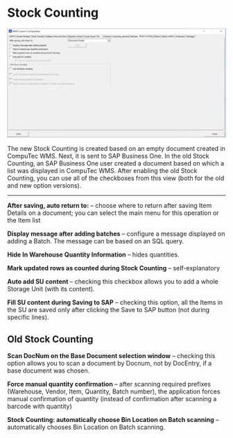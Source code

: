 # Stock Counting

![Stock Counting](./media/cc-stock-counting.webp)

The new Stock Counting is created based on an empty document created in CompuTec WMS. Next, it is sent to SAP Business One. In the old Stock Counting, an SAP Business One user created a document based on which a list was displayed in CompuTec WMS. After enabling the old Stock Counting, you can use all of the checkboxes from this view (both for the old and new option versions).

---

**After saving, auto return to:** – choose where to return after saving Item Details on a document; you can select the main menu for this operation or the Item list

**Display message after adding batches** – configure a message displayed on adding a Batch. The message can be based on an SQL query.

**Hide In Warehouse Quantity Information** – hides quantities.

**Mark updated rows as counted during Stock Counting** – self-explanatory

**Auto add SU content** – checking this checkbox allows you to add a whole Storage Unit (with its content).

**Fill SU content during Saving to SAP** – checking this option, all the Items in the SU are saved only after clicking the Save to SAP button (not during specific lines).

## Old Stock Counting

**Scan DocNum on the Base Document selection window** – checking this option allows you to scan a document by Docnum, not by DocEntry, if a base document was chosen.

**Force manual quantity confirmation** – after scanning required prefixes (Warehouse, Vendor, Item, Quantity, Batch number), the application forces manual confirmation of quantity (instead of confirmation after scanning a barcode with quantity)

**Stock Counting: automatically choose Bin Location on Batch scanning** – automatically chooses Bin Location on Batch scanning.

